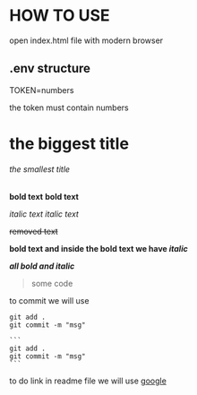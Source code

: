 # HOW TO USE

open index.html file with modern browser

## .env structure

TOKEN=numbers

the token must contain numbers

# the biggest title

###### the smallest title

**bold text**
**bold text**

_italic text_
_italic text_

~~removed text~~

**bold text and inside the bold text we have _italic_**

**_all bold and italic_**

> some code

to commit we will use

```
git add .
git commit -m "msg"
```

````
```
git add .
git commit -m "msg"
```
````

to do link in readme file we will use [google](https://www.google.com/)
